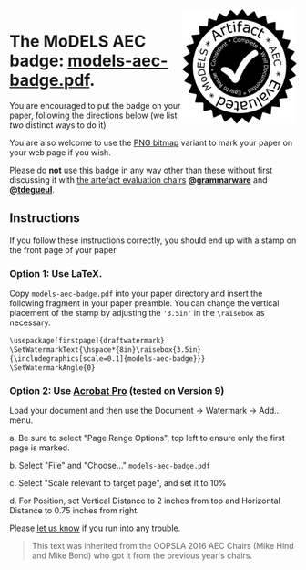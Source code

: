 <img align="right" width="200" src="models-aec-badge.png">

# The MoDELS AEC badge: [models-aec-badge.pdf](https://github.com/modelsconf2018/artifact-evaluation/raw/master/models-aec-badge.pdf).

You are encouraged to put the badge on your paper, following the directions below (we list _two_ distinct ways to do it)

You are also welcome to use the [PNG bitmap](https://github.com/modelsconf2018/artifact-evaluation/raw/master/models-aec-badge.png) variant to mark your paper on your web page if you wish.

Please do **not** use this badge in any way other than these without first discussing it with [the artefact evaluation chairs](mailto:models18aec@gmail.com) **@[grammarware](https://github.com/grammarware)** and **@[tdegueul](https://github.com/tdegueul)**.

## Instructions

If you follow these instructions correctly, you should end up with a stamp on the front page of your paper

### Option 1: Use LaTeX.

Copy `models-aec-badge.pdf` into your paper directory and insert the following
fragment in your paper preamble.  You can change the vertical
placement of the stamp by adjusting the `'3.5in'` in the `\raisebox` as
necessary.

```
\usepackage[firstpage]{draftwatermark}
\SetWatermarkText{\hspace*{8in}\raisebox{3.5in}{\includegraphics[scale=0.1]{models-aec-badge}}}
\SetWatermarkAngle{0}
```

### Option 2: Use [Acrobat Pro](https://acrobat.adobe.com/us/en/acrobat/acrobat-pro.html) (tested on Version 9)

Load your document and then use the Document -> Watermark -> Add... menu.

a.  Be sure to select "Page Range Options", top left to ensure only
the first page is marked.

b.  Select "File" and "Choose..." `models-aec-badge.pdf`

c.  Select "Scale relevant to target page", and set it to 10%

d.  For Position, set Vertical Distance to 2 inches from top and
Horizontal Distance to 0.75 inches from right.

Please [let us know](mailto:models18aec@gmail.com) if you run into any trouble.

> This text was inherited from the OOPSLA 2016 AEC Chairs (Mike Hind and Mike Bond) who got it from the previous year's chairs.
